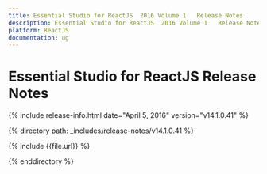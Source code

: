 ```yaml
---
title: Essential Studio for ReactJS  2016 Volume 1   Release Notes  
description: Essential Studio for ReactJS  2016 Volume 1   Release Notes  
platform: ReactJS
documentation: ug
---
```


# Essential Studio for ReactJS  Release Notes  

{% include release-info.html date="April 5, 2016"  version="v14.1.0.41" %} 


{% directory path: _includes/release-notes/v14.1.0.41 %}

{% include {{file.url}} %}

{% enddirectory %}